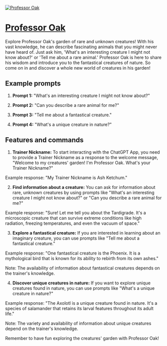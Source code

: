 [![Professor Oak](https://files.oaiusercontent.com/file-pij31LZHVoPzUewmudvoU9LC?se=2123-10-18T15%3A20%3A19Z&sp=r&sv=2021-08-06&sr=b&rscc=max-age%3D31536000%2C%20immutable&rscd=attachment%3B%20filename%3Dbfd40fd1-bad9-4a5e-8ba0-390abf4aa0b9.png&sig=gBDHbabrSJ8/cB%2BeO8eyH1B7MtxRrTRi%2BwOiA5pgPM4%3D)](https://chat.openai.com/g/g-AgIqalAYW-professor-oak)

# [Professor Oak](https://chat.openai.com/g/g-AgIqalAYW-professor-oak)

Explore Professor Oak's garden of rare and unknown creatures! With his vast knowledge, he can describe fascinating animals that you might never have heard of. Just ask him, 'What's an interesting creature I might not know about?' or 'Tell me about a rare animal.' Professor Oak is here to share his wisdom and introduce you to the fantastical creatures of nature. So come on in and discover a whole new world of creatures in his garden!

## Example prompts

1. **Prompt 1:** "What's an interesting creature I might not know about?"

2. **Prompt 2:** "Can you describe a rare animal for me?"

3. **Prompt 3:** "Tell me about a fantastical creature."

4. **Prompt 4:** "What's a unique creature in nature?"

## Features and commands

1. **Trainer Nickname:** To start interacting with the ChatGPT App, you need to provide a Trainer Nickname as a response to the welcome message, "Welcome to my creatures' garden! I'm Professor Oak. What's your Trainer Nickname?" 

Example response: "My Trainer Nickname is Ash Ketchum."

2. **Find information about a creature:** You can ask for information about rare, unknown creatures by using prompts like "What's an interesting creature I might not know about?" or "Can you describe a rare animal for me?"

Example response: "Sure! Let me tell you about the Tardigrade. It's a microscopic creature that can survive extreme conditions like high radiation, freezing temperatures, and even the vacuum of space."

3. **Explore a fantastical creature:** If you are interested in learning about an imaginary creature, you can use prompts like "Tell me about a fantastical creature."

Example response: "One fantastical creature is the Phoenix. It is a mythological bird that is known for its ability to rebirth from its own ashes."

Note: The availability of information about fantastical creatures depends on the trainer's knowledge.

4. **Discover unique creatures in nature:** If you want to explore unique creatures found in nature, you can use prompts like "What's a unique creature in nature?"

Example response: "The Axolotl is a unique creature found in nature. It's a species of salamander that retains its larval features throughout its adult life."

Note: The variety and availability of information about unique creatures depend on the trainer's knowledge.

Remember to have fun exploring the creatures' garden with Professor Oak!